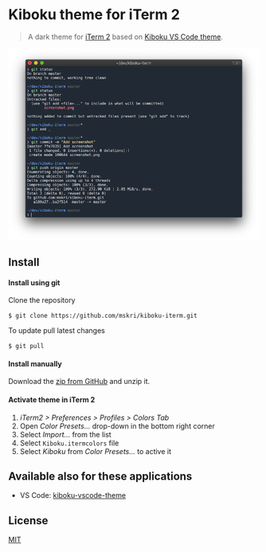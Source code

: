 # Kiboku theme for iTerm 2

> A dark theme for [iTerm 2](http://iterm2.com) based on [Kiboku VS Code theme](https://github.com/mskri/kiboku-vscode-theme).

![Screenshot](./screenshot.png)

## Install

#### Install using git

Clone the repository

    $ git clone https://github.com/mskri/kiboku-iterm.git

To update pull latest changes

    $ git pull

#### Install manually

Download the [zip from GitHub](https://github.com/mskri/kiboku-iterm/archive/master.zip) and unzip it.

#### Activate theme in iTerm 2

1. _iTerm2 > Preferences > Profiles > Colors Tab_
2. Open _Color Presets..._ drop-down in the bottom right corner
3. Select _Import..._ from the list
4. Select `Kiboku.itermcolors` file
5. Select _Kiboku_ from _Color Presets..._ to active it


## Available also for these applications

- VS Code: [kiboku-vscode-theme](https://github.com/mskri/kiboku-vscode-theme)

## License

[MIT](./LICENSE)
